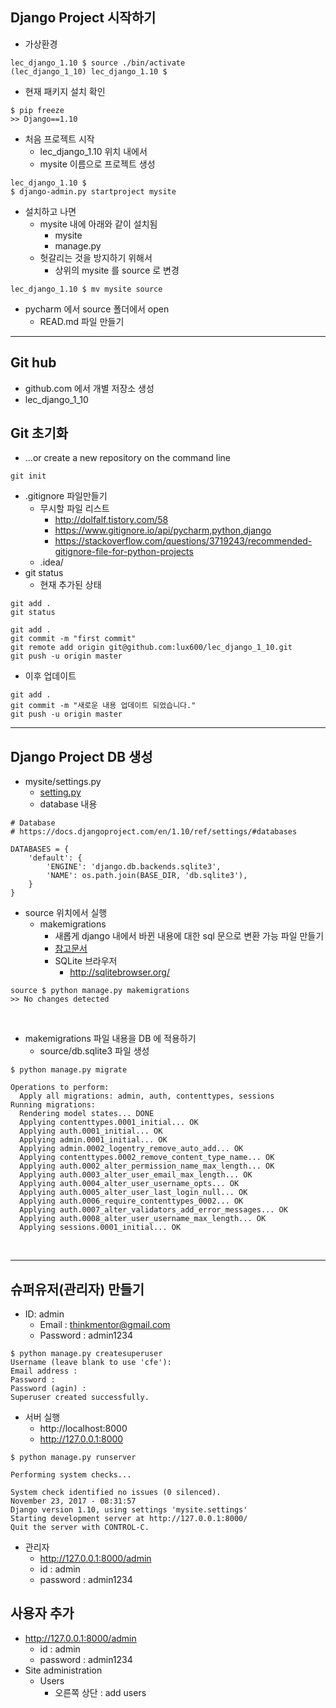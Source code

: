 ## Django Project 시작하기
 
- 가상환경 
~~~
lec_django_1.10 $ source ./bin/activate
(lec_django_1_10) lec_django_1.10 $ 
~~~

- 현재 패키지 설치 확인 
~~~
$ pip freeze 
>> Django==1.10
~~~

- 처음 프로젝트 시작 
    - lec_django_1.10 위치 내에서 
    - mysite 이름으로 프로젝트 생성 
~~~
lec_django_1.10 $  
$ django-admin.py startproject mysite 
~~~ 

- 설치하고 나면 
    - mysite 내에 아래와 같이 설치됨 
        - mysite 
        - manage.py  
    - 헛갈리는 것을 방지하기 위해서 
        - 상위의 mysite 를 source 로 변경 
~~~
lec_django_1.10 $ mv mysite source
~~~

- pycharm 에서 source 폴더에서 open  
    - READ.md 파일 만들기 
    
---

## Git hub 
- github.com 에서 개별 저장소 생성 
- lec_django_1_10
  
        
## Git 초기화  
- …or create a new repository on the command line

~~~
git init
~~~
- .gitignore 파일만들기 
    - 무시할 파일 리스트
        - http://dolfalf.tistory.com/58
        - https://www.gitignore.io/api/pycharm,python,django
        - https://stackoverflow.com/questions/3719243/recommended-gitignore-file-for-python-projects 
    - .idea/
- git status 
    - 현재 추가된 상태     
~~~    
git add .
git status 
~~~
~~~
git add .
git commit -m "first commit"
git remote add origin git@github.com:lux600/lec_django_1_10.git
git push -u origin master
~~~

- 이후 업데이트 

~~~
git add .
git commit -m "새로운 내용 업데이트 되었습니다."
git push -u origin master
~~~    

---

## Django Project DB 생성 
- mysite/settings.py
    - [setting.py](../mysite/settings.py)
    - database 내용 
~~~
# Database
# https://docs.djangoproject.com/en/1.10/ref/settings/#databases

DATABASES = {
    'default': {
        'ENGINE': 'django.db.backends.sqlite3',
        'NAME': os.path.join(BASE_DIR, 'db.sqlite3'),
    }
}
~~~
    
- source 위치에서 실행 
    - makemigrations 
        - 새롭게 django 내에서 바뀐 내용에 대한 sql 문으로 변환 가능 파일 만들기
        - [ 참고문서 ](https://wayhome25.github.io/django/2017/03/20/django-ep6-migrations/)
        - SQLite 브라우저
            - http://sqlitebrowser.org/     
~~~
source $ python manage.py makemigrations
>> No changes detected
~~~

<br/>

- makemigrations 파일 내용을 DB 에 적용하기 
    - source/db.sqlite3 파일 생성 
~~~
$ python manage.py migrate

Operations to perform:
  Apply all migrations: admin, auth, contenttypes, sessions
Running migrations:
  Rendering model states... DONE
  Applying contenttypes.0001_initial... OK
  Applying auth.0001_initial... OK
  Applying admin.0001_initial... OK
  Applying admin.0002_logentry_remove_auto_add... OK
  Applying contenttypes.0002_remove_content_type_name... OK
  Applying auth.0002_alter_permission_name_max_length... OK
  Applying auth.0003_alter_user_email_max_length... OK
  Applying auth.0004_alter_user_username_opts... OK
  Applying auth.0005_alter_user_last_login_null... OK
  Applying auth.0006_require_contenttypes_0002... OK
  Applying auth.0007_alter_validators_add_error_messages... OK
  Applying auth.0008_alter_user_username_max_length... OK
  Applying sessions.0001_initial... OK 
~~~

<br/>

---

## 슈퍼유저(관리자) 만들기
- ID: admin 
    - Email : thinkmentor@gmail.com
    - Password : admin1234

~~~
$ python manage.py createsuperuser
Username (leave blank to use 'cfe'): 
Email address : 
Password : 
Password (agin) : 
Superuser created successfully.
~~~

- 서버 실행
    - http://localhost:8000
    - http://127.0.0.1:8000 
~~~
$ python manage.py runserver

Performing system checks...

System check identified no issues (0 silenced).
November 23, 2017 - 08:31:57
Django version 1.10, using settings 'mysite.settings'
Starting development server at http://127.0.0.1:8000/
Quit the server with CONTROL-C.
~~~

- 관리자 
    - http://127.0.0.1:8000/admin
    - id : admin
    - password : admin1234
    
## 사용자 추가 
- http://127.0.0.1:8000/admin
    - id : admin
    - password : admin1234
- Site administration
    - Users  
        - 오른쪽 상단 : add users   
      



